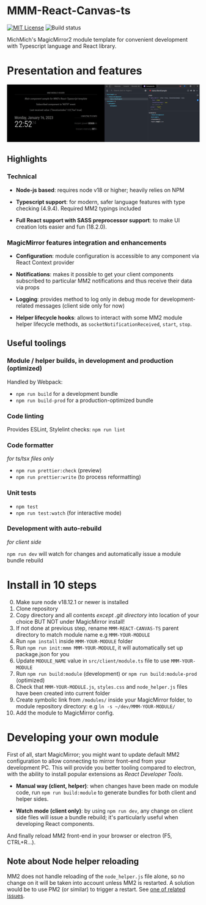 # MMM-React-Canvas-ts
[ ![MIT License](https://img.shields.io/badge/license-MIT-blue.svg)](http://choosealicense.com/licenses/mit)
![Build status](https://github.com/djey47/MMM-React-Canvas-ts/actions/workflows/ci.yml/badge.svg?branch=main&event=push)

MichMich's MagicMirror2 module template for convenient development with Typescript language and React library.

# Presentation and features

![ReactDevTools-Sample Component](https://github.com/djey47/MMM-React-Canvas-ts/raw/master/doc/ReactDevTools-Sample%20Component.png)

## Highlights

### Technical

- **Node-js based**: requires node v18 or higher; heavily relies on NPM

- **Typescript support**: for modern, safer language features with type checking (4.9.4). Required MM2 typings included

- **Full React support with SASS preprocessor support**: to make UI creation lots easier and fun (18.2.0).

### MagicMirror features integration and enhancements

- **Configuration**: module configuration is accessible to any component via React Context provider

- **Notifications**: makes it possible to get your client components subscribed to particular MM2 notifications and thus receive their data via props

- **Logging**: provides method to log only in debug mode for development-related messages (client side only for now)

- **Helper lifecycle hooks**: allows to interact with some MM2 module helper lifecycle methods, as `socketNotificationReceived`, `start`, `stop`. 

## Useful toolings

### Module / helper builds, in development and production (optimized)
Handled by Webpack:
- `npm run build` for a development bundle
- `npm run build-prod` for a production-optimized bundle

### Code linting
Provides ESLint, Stylelint checks: `npm run lint`

### Code formatter
*for ts/tsx files only*

- `npm run prettier:check` (preview)
- `npm run prettier:write` (to process reformatting)

### Unit tests
- `npm test`
- `npm run test:watch` (for interactive mode)

### Development with auto-rebuild
*for client side*

`npm run dev` will watch for changes and automatically issue a module bundle rebuild

# Install in 10 steps

0. Make sure node v18.12.1 or newer is installed
1. Clone repository
2. Copy directory and all contents *except .git directory* into location of your choice BUT NOT under MagicMirror install!
3. If not done at previous step, rename `MMM-REACT-CANVAS-TS` parent directory to match module name e.g  `MMM-YOUR-MODULE`
4. Run `npm install` inside `MMM-YOUR-MODULE` folder
5. Run `npm run init:mmm MMM-YOUR-MODULE`, it will automatically set up package.json for you
6. Update `MODULE_NAME` value in `src/client/module.ts` file to use `MMM-YOUR-MODULE`
7. Run `npm run build:module` (development) or `npm run build:module-prod` (optimized)
8. Check that `MMM-YOUR-MODULE.js`, `styles.css` and `node_helper.js` files have been created into current folder
9. Create symbolic link from `/modules/` inside your MagicMirror folder, to module repository directory: e.g `ln -s ~/dev/MMM-YOUR-MODULE/`
10. Add the module to MagicMirror config.

# Developing your own module

First of all, start MagicMirror; you might want to update default MM2 configuration to allow connecting to mirror front-end from your development PC. This will provide you better tooling compared to electron, with the ability to install popular extensions as *React Developer Tools*.

- **Manual way (client, helper)**: when changes have been made on module code, run `npm run build:module` to generate bundles for both client and helper sides.

- **Watch mode (client only)**: by using `npm run dev`, any change on client side files will issue a bundle rebuild; it's particularly useful when developing React components.

And finally reload MM2 front-end in your browser or electron (F5, CTRL+R...).

## Note about Node helper reloading
MM2 does not handle reloading of the `node_helper.js` file alone, so no change on it will be taken into account unless MM2 is restarted. A solution would be to use PM2 (or similar) to trigger a restart. See [one of related issues](https://github.com/MichMich/MagicMirror/issues/549).
